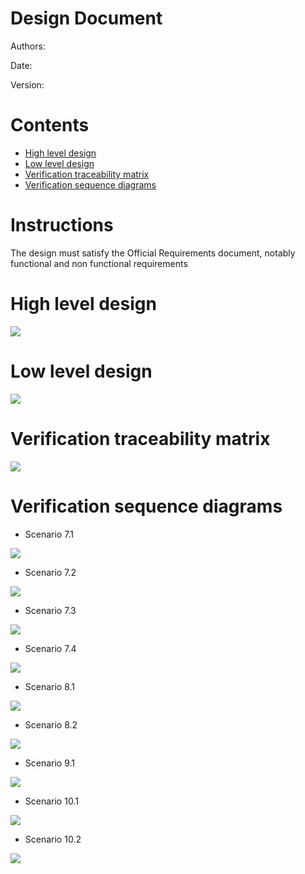 # Design Document

Authors:

Date:

Version:

# Contents

- [High level design](#package-diagram)
- [Low level design](#class-diagram)
- [Verification traceability matrix](#verification-traceability-matrix)
- [Verification sequence diagrams](#verification-sequence-diagrams)

# Instructions

The design must satisfy the Official Requirements document, notably functional and non functional requirements

# High level design

![](Images/design/high_level.png)

# Low level design

![](Images/design/class_diagram.png)

# Verification traceability matrix

![](Images/design/matrix.png)

# Verification sequence diagrams

- Scenario 7.1

![](Images/design/7.1.png)

- Scenario 7.2

![](Images/design/7.2.png)

- Scenario 7.3

![](Images/design/7.3.png)

- Scenario 7.4

![](Images/design/7.4.png)

- Scenario 8.1

![](Images/design/8.1.png)

- Scenario 8.2

![](Images/design/8.2.png)

- Scenario 9.1

![](Images/design/9.1.png)

- Scenario 10.1

![](Images/design/10.1.png)

- Scenario 10.2

![](Images/design/10.2.png)

